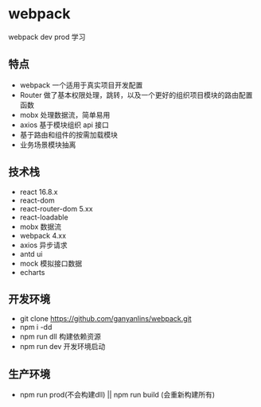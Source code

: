 # webpack
webpack dev prod 学习

## 特点

- webpack 一个适用于真实项目开发配置
- Router 做了基本权限处理，跳转，以及一个更好的组织项目模块的路由配置函数
- mobx 处理数据流，简单易用
- axios 基于模块组织 api 接口
- 基于路由和组件的按需加载模块
- 业务场景模块抽离

## 技术栈

- react 16.8.x
- react-dom
- react-router-dom 5.xx
- react-loadable
- mobx 数据流
- webpack 4.xx
- axios 异步请求
- antd ui
- mock 模拟接口数据
- echarts

## 开发环境

- git clone https://github.com/ganyanlins/webpack.git
- npm i -dd
- npm run dll 构建依赖资源
- npm run dev 开发环境启动

## 生产环境

- npm run prod(不会构建dll) || npm run build (会重新构建所有)
